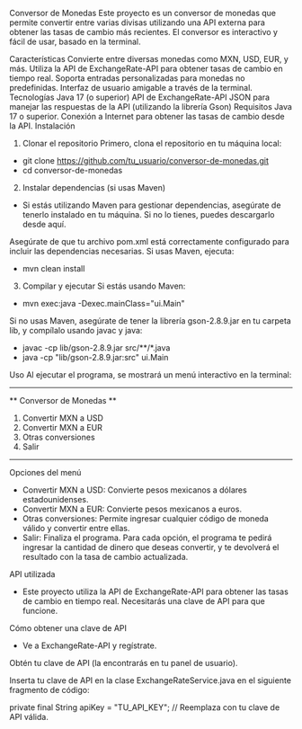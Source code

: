 Conversor de Monedas
Este proyecto es un conversor de monedas que permite convertir entre varias divisas utilizando una API externa para obtener las tasas de cambio más recientes. El conversor es interactivo y fácil de usar, basado en la terminal.

Características
Convierte entre diversas monedas como MXN, USD, EUR, y más.
Utiliza la API de ExchangeRate-API para obtener tasas de cambio en tiempo real.
Soporta entradas personalizadas para monedas no predefinidas.
Interfaz de usuario amigable a través de la terminal.
Tecnologías
Java 17 (o superior)
API de ExchangeRate-API
JSON para manejar las respuestas de la API (utilizando la librería Gson)
Requisitos
Java 17 o superior.
Conexión a Internet para obtener las tasas de cambio desde la API.
Instalación
1. Clonar el repositorio
Primero, clona el repositorio en tu máquina local:
- git clone https://github.com/tu_usuario/conversor-de-monedas.git
- cd conversor-de-monedas

2. Instalar dependencias (si usas Maven)
- Si estás utilizando Maven para gestionar dependencias, asegúrate de tenerlo instalado en tu máquina. Si no lo tienes, puedes descargarlo desde aquí.

Asegúrate de que tu archivo pom.xml está correctamente configurado para incluir las dependencias necesarias. Si usas Maven, ejecuta:
- mvn clean install

3. Compilar y ejecutar
Si estás usando Maven:
- mvn exec:java -Dexec.mainClass="ui.Main"
  
Si no usas Maven, asegúrate de tener la librería gson-2.8.9.jar en tu carpeta lib, y compílalo usando javac y java:
- javac -cp lib/gson-2.8.9.jar src/**/*.java
- java -cp "lib/gson-2.8.9.jar:src" ui.Main

Uso
Al ejecutar el programa, se mostrará un menú interactivo en la terminal:

***********************
** Conversor de Monedas **
1) Convertir MXN a USD
2) Convertir MXN a EUR
3) Otras conversiones
4) Salir
***********************
Opciones del menú
- Convertir MXN a USD: Convierte pesos mexicanos a dólares estadounidenses.
- Convertir MXN a EUR: Convierte pesos mexicanos a euros.
- Otras conversiones: Permite ingresar cualquier código de moneda válido y convertir entre ellas.
- Salir: Finaliza el programa.
Para cada opción, el programa te pedirá ingresar la cantidad de dinero que deseas convertir, y te devolverá el resultado con la tasa de cambio actualizada.

API utilizada
- Este proyecto utiliza la API de ExchangeRate-API para obtener las tasas de cambio en tiempo real. Necesitarás una clave de API para que funcione.

Cómo obtener una clave de API
- Ve a ExchangeRate-API y regístrate.

Obtén tu clave de API (la encontrarás en tu panel de usuario).

Inserta tu clave de API en la clase ExchangeRateService.java en el siguiente fragmento de código:

private final String apiKey = "TU_API_KEY"; // Reemplaza con tu clave de API válida.


